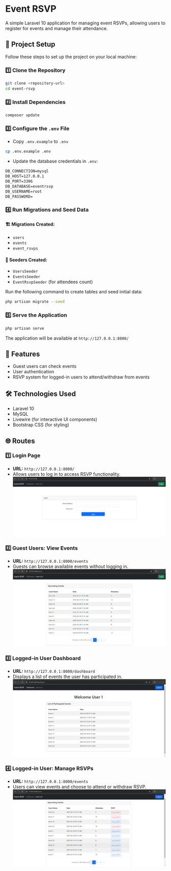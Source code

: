 # Event RSVP

A simple Laravel 10 application for managing event RSVPs, allowing users to register for events and manage their attendance.

## 🚀 Project Setup

Follow these steps to set up the project on your local machine:

### 1️⃣ Clone the Repository
```sh
git clone <repository-url>
cd event-rsvp
```

### 2️⃣ Install Dependencies
```sh
composer update
```

### 3️⃣ Configure the `.env` File
- Copy `.env.example` to `.env`
```sh
cp .env.example .env
```
- Update the database credentials in `.env`:
```env
DB_CONNECTION=mysql
DB_HOST=127.0.0.1
DB_PORT=3306
DB_DATABASE=eventrsvp
DB_USERNAME=root
DB_PASSWORD=
```

### 4️⃣ Run Migrations and Seed Data

#### 🏗️ Migrations Created:
- `users`
- `events`
- `event_rsvps`

#### 🌱 Seeders Created:
- `UsersSeeder`
- `EventsSeeder`
- `EventRsvpSeeder` (for attendees count)

Run the following command to create tables and seed initial data:
```sh
php artisan migrate --seed
```

### 5️⃣ Serve the Application
```sh
php artisan serve
```
The application will be available at `http://127.0.0.1:8000/`

## 📌 Features
- Guest users can check events
- User authentication
- RSVP system for logged-in users to attend/withdraw from events

## 🛠️ Technologies Used
- Laravel 10
- MySQL
- Livewire (for interactive UI components)
- Bootstrap CSS (for styling)

## 🌐 Routes

### 1️⃣ Login Page
- **URL:** `http://127.0.0.1:8000/`
- Allows users to log in to access RSVP functionality.
![alt text](login.png)

### 2️⃣ Guest Users: View Events
- **URL:** `http://127.0.0.1:8000/events`
- Guests can browse available events without logging in.
![alt text](guest-events-list.png)

### 3️⃣ Logged-in User Dashboard
- **URL:** `http://127.0.0.1:8000/dashboard`
- Displays a list of events the user has participated in.
![alt text](dashboard.png)

### 4️⃣ Logged-in User: Manage RSVPs
- **URL:** `http://127.0.0.1:8000/events`
- Users can view events and choose to attend or withdraw RSVP.
![alt text](logged-in-user-events-rsvp.png)